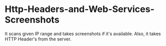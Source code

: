 # Http-Headers-and-Web-Services-Screenshots
It scans given IP range and takes screenshots if it's available. Also, it takes HTTP Header's from the server.

